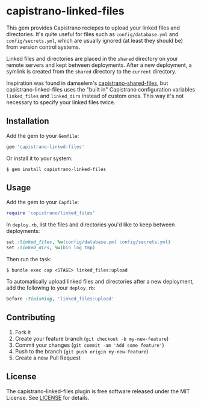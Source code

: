 # capistrano-linked-files

This gem provides Capistrano reciepes to upload your linked files and directories. It's quite useful for files such as `config/database.yml` and `config/secrets.yml`, which are usually ignored (at least they should be) from version control systems.

Linked files and directories are placed in the `shared` directory on your remote servers and kept between deployments. After a new deployment, a symlink is created from the `shared` directory to the `current` directory.

Inspiration was found in damselem's [capistrano-shared-files](https://github.com/damselem/capistrano-shared-file), but capistrano-linked-files uses the "built in" Capistrano configuration variables `linked_files` and `linked_dirs` instead of custom ones. This way it's not necessary to specify your linked files twice.

## Installation

Add the gem to your `Gemfile`:

```ruby
gem 'capistrano-linked-files'
```

Or install it to your system:

```
$ gem install capistrano-linked-files
```

## Usage

Add the gem to your `Capfile`:

```ruby
require 'capistrano/linked_files'
```

In `deploy.rb`, list the files and directories you'd like to keep between deployments:

```ruby
set :linked_files, %w(config/database.yml config/secrets.yml)
set :linked_dirs, %w(bin log tmp)
```

Then run the task:

```
$ bundle exec cap <STAGE> linked_files:upload
```

To automatically upload linked files and directories after a new deployment, add the following to your `deploy.rb`:

```ruby
before :finishing, 'linked_files:upload'
```

## Contributing

1. Fork it
2. Create your feature branch (`git checkout -b my-new-feature`)
3. Commit your changes (`git commit -am 'Add some feature'`)
4. Push to the branch (`git push origin my-new-feature`)
5. Create a new Pull Request

## License

The capistrano-linked-files plugin is free software released under the MIT License.
See [LICENSE](https://github.com/runar/capistrano-linked-files/blob/master/LICENSE) for details.
